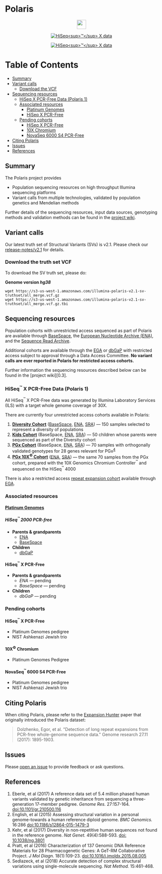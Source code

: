 # Polaris

<p align="center">
<a href="../../wiki/Sample-Information">
<img src="https://img.shields.io/badge/Total%20samples%20sequenced-270-6d73f3.svg" height="30">
</a>
</p>

<p align="center">
<a href="../../wiki/Sample-Information#hiseqx-data-polaris-1">
<img src="https://img.shields.io/badge/HiSeq%20X%20data-Polaris%201-ed9d2d.svg" alt="HiSeq<sup>&trade;</sup> X data">
</a>
</p>

<p align="center">
<a href="release-data/v2.1/download-instructions.txt">
<img src="https://img.shields.io/badge/Latest%20variant%20calls-v2.1-8a6183.svg" alt="HiSeq<sup>&trade;</sup> X data">
</a>
</p>

<!-- [More information!][1.1] -->

[TOC]: #

# Table of Contents
- [Summary](#summary)
- [Variant calls](#variant-calls)
    - [Download the VCF](#download-the-vcf)
- [Sequencing resources](#sequencing-resources)
    - [HiSeq X PCR-Free Data (Polaris 1)](#hiseq-x-pcr-free-data-polaris-1)
    - [Associated resources](#associated-resources)
        - [Platinum Genomes](#platinum-genomes)
        - [HiSeq X PCR-Free](#hiseq-x-pcr-free)
    - [Pending cohorts](#pending-cohorts)
        - [HiSeq X PCR-Free](#hiseq-x-pcr-free)
        - [10X Chromium](#10x-chromium)
        - [NovaSeq 6000 S4 PCR-Free](#novaseq-6000-s4-pcr-free)
- [Citing Polaris](#citing-polaris)
- [Issues](#issues)
- [References](#references)


## Summary

The Polaris project provides
* Population sequencing resources on high throughput Illumina sequencing platforms
* Variant calls from multiple technologies, validated by population genetics and Mendelian methods

Further details of the sequencing resources, input data sources, genotyping
methods and validation methods can be found in the [project wiki][1.1].

## Variant calls

Our latest truth set of Structural Variants (SVs) is v2.1. Please check our [release-notes/v2.1](release-notes/v2.1/README.md) for details.

### Download the truth set VCF

To download the SV truth set, please do:

**Genome version *hg38***
```
wget https://s3-us-west-1.amazonaws.com/illumina-polaris-v2.1-sv-truthset/all_merge.vcf.gz
wget https://s3-us-west-1.amazonaws.com/illumina-polaris-v2.1-sv-truthset/all_merge.vcf.gz.tbi
```
## Sequencing resources

Population cohorts with unrestricted access sequenced as part of Polaris are
available through [BaseSpace][3.1], the
[European Nucleotide Archive (ENA)][3.2], and the [Sequence Read Archive][3.5].

Additional cohorts are available through the [EGA][3.3] or [dbGaP][3.4] with
restricted access subject to approval through a Data Access Committee. **No
variant calls are ever reported in Polaris for restricted access cohorts.**

Further information the sequencing resources described below can be found in the
[project wiki][0.3].

### HiSeq<sup>&trade;</sup> X PCR-Free Data (Polaris 1)

All HiSeq<sup>&trade;</sup> X PCR-Free data was generated by Illumina Laboratory
Services (ILS) with a target whole genome coverage of 30X.

There are currently four unrestricted access cohorts available in Polaris:

1. **[Diversity Cohort][3.1.1.1]** ([BaseSpace][3.1.1.2], [ENA][3.1.1.3],
   [SRA][3.1.1.4]) &mdash; 150 samples selected to represent a diversity of
   populations
2. **[Kids Cohort][3.1.3.1]** (BaseSpace, [ENA][3.1.3.3], [SRA][3.1.3.4])
   &mdash; 50 children whose parents were sequenced as part of the Diversity
   cohort
3. **[PGx Cohort][3.1.2.1]** (BaseSpace, [ENA][3.1.2.3], [SRA][3.1.2.4]) &mdash;
   70 samples with orthogonally validated genotypes for 28 genes relevant for
   PGx<sup>[4](#Pratt2016)</sup>
4. **[PGx 10X<sup>&copy;</sup> Cohort][3.1.2.1]** ([ENA][3.1.2.1.1],
   [SRA][3.1.2.1.2]) &mdash; the same 70 samples from the PGx cohort, prepared
   with the 10X Genomics Chromium Controller<sup>&trade;</sup>
   and sequenced on the HiSeq<sup>&trade;</sup> 4000

There is also a restricted access [repeat expansion cohort][3.1.4.1] available
through [EGA][3.1.4.2].

### Associated resources

#### [Platinum Genomes][3.6]

##### HiSeq<sup>&trade;</sup> 2000 PCR-free

* **Parents & grandparents**
  * [ENA][3.2.1]
  * [BaseSpace][3.2.2]
* **Children**
  * [dbGaP][3.2.3]

#### HiSeq<sup>&trade;</sup> X PCR-Free

* **Parents & grandparents**
  * *ENA* &mdash; pending
  * *BaseSpace* &mdash; pending
* **Children**
  * *dbGaP* &mdash; pending

### Pending cohorts

#### HiSeq<sup>&trade;</sup> X PCR-Free

* Platinum Genomes pedigree
* NIST Ashkenazi Jewish trio

#### 10X<sup>&copy;</sup> Chromium

* Platinum Genomes Pedigree

#### NovaSeq<sup>&trade;</sup> 6000 S4 PCR-Free

* Platinum Genomes pedigree
* NIST Ashkenazi Jewish trio

## Citing Polaris

When citing Polaris, please refer to the [Expansion Hunter][6.1] paper that
originally introduced the Polaris dataset:

> Dolzhenko, Egor, et al. "Detection of long repeat expansions from PCR-free whole-genome sequence data." Genome research 27.11 (2017): 1895-1903.

## Issues

Please [open an issue][4.1] to provide feedback or ask questions.

## References

1. <a name="Eberle2017"></a>Eberle, et al (2017) A reference data set of 5.4
   million phased human variants validated by genetic inheritance from
   sequencing a three-generation 17-member pedigree. *Genome Res.* 27:157-164.
   [doi:10.1101/gr.210500.116][5.2]
2. <a name="English2015"></a>English, et al (2015) Assessing structural
   variation in a personal genome-towards a human reference diploid genome. *BMC
   Genomics.* 16:286 [doi:10.1186/s12864-015-1479-3][5.4]
3. <a name="Kehr2017"></a>Kehr, et al (2017) Diversity in non-repetitive human
   sequences not found in the reference genome. *Nat Genet.* 49(4):588-593.
   [doi: 10.1038/ng.3801][5.3]
4. <a name="Pratt2016"></a> Pratt, et al (2016) Characterization of 137 Genomic
   DNA Reference Materials for 28 Pharmacogenetic Genes: A GeT-RM Collaborative
   Project. *J Mol Diagn.* 18(1):109-23. [doi:10.1016/j.jmoldx.2015.08.005][5.1]
5. <a name="Pratt2016"></a> Sedlazeck, et al (2018) Accurate detection of complex structural variations using single-molecule sequencing. *Nat Method.* 15:461-468.

[0.1]: ../../wiki/Sample-Information#hiseqx-data-polaris-1
[1.1]: ../../wiki/
[2.1]: release-notes/vc1_0.md
[2.2.1]: ../..//wiki/Input-Data-Sources#pop-manta
[2.2.2]: ../..//wiki/Input-Data-Sources#pg-pop
[2.2.3]: ../../wiki/Input-Data-Sources#parliament-insertions
[2.2.4]: ../..//wiki/Input-Data-Sources#popins-icelandic-insertions
[2.3]: ../../wiki/Joint-Genotyping-Methods#breakpoint-resolved-structural-variant-calls
[2.4.1]: https://github.com/Illumina/PlatinumGenomes
[2.5.1]: https://illumina.github.io/Polaris/
[2.5.2]: https://aws.amazon.com/cli/
[3.1]: https://basespace.illumina.com/home/index
[3.2]: https://www.ebi.ac.uk/ena
[3.3]: https://ega-archive.org/
[3.4]: https://www.ncbi.nlm.nih.gov/gap
[3.5]: https://www.ncbi.nlm.nih.gov/sra
[3.1.1.1]: ../../wiki/HiSeqX-Diversity-Cohort
[3.1.1.2]: https://euc1.sh.basespace.illumina.com/projects/2265263
[3.1.1.3]: https://www.ebi.ac.uk/ena/data/view/PRJEB20654
[3.1.1.4]: https://www.ncbi.nlm.nih.gov/bioproject/387148
[3.1.2.1]: ../../wiki/HiSeqX-PGx-Cohort
[3.1.2.3]: https://www.ebi.ac.uk/ena/data/view/PRJEB19931
[3.1.2.4]: https://www.ncbi.nlm.nih.gov/bioproject/385935
[3.1.2.1.1]: https://www.ebi.ac.uk/ena/data/view/PRJEB26950
[3.1.2.1.2]: https://www.ncbi.nlm.nih.gov/bioproject/474329
[3.1.3.1]: ../../wiki/HiSeqX-Kids-Cohort
[3.1.3.3]: https://www.ebi.ac.uk/ena/data/view/PRJEB25009
[3.1.3.4]: https://www.ncbi.nlm.nih.gov/bioproject/435705
[3.1.4.1]: ../../wiki/HiSeqX-Repeat-Expansion-Cohort
[3.1.4.2]: https://ega-archive.org/datasets/EGAD00001003562
[3.2.1]: https://www.ebi.ac.uk/ena/data/view/PRJEB3381
[3.2.2]: https://basespace.illumina.com/s/2K7LqNG7Mt1h
[3.2.3]: https://www.ncbi.nlm.nih.gov/projects/gap/cgi-bin/study.cgi?study_id=phs001224.v1.p1
[3.6]: ../../wiki/Sample-Information#platinum-genomes
[4.1]: issues
[5.1]: https://www.ncbi.nlm.nih.gov/pmc/articles/PMC4695224/
[5.2]: http://genome.cshlp.org/content/27/1/157
[5.3]: https://www.nature.com/ng/journal/v49/n4/full/ng.3801.html
[5.4]: https://bmcgenomics.biomedcentral.com/articles/10.1186/s12864-015-1479-3
[6.1]: https://genome.cshlp.org/content/27/11/1895
